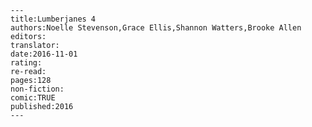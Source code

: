 
    ---
    title:Lumberjanes 4
    authors:Noelle Stevenson,Grace Ellis,Shannon Watters,Brooke Allen
    editors:
    translator:
    date:2016-11-01
    rating:
    re-read:
    pages:128
    non-fiction:
    comic:TRUE
    published:2016
    ---

    